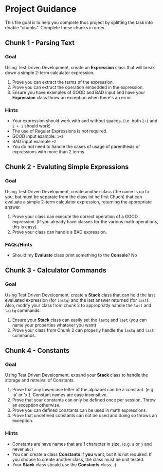 # Project Guidance

This file goal is to help you complete thos project by splitting the task into doable "chunks". Complete these chunks in order.

## Chunk 1 - Parsing Text

### Goal

Using Test Driven Development, create an **Expression** class that will break down a simple 2-term calculator expression.

1. Prove you can extract the terms of the expression.
2. Prove you can extract the operation embedded in the expression.
3. Ensure you have examples of GOOD and BAD input and have your **Expression** class throw an exception when there's an error.

### Hints
- Your expression should work with and without spaces. (i.e. both `2+1` and `2 + 1` should work)
- The use of Regular Expressions is not required.
- GOOD input example: `1+2`
- BAD input example `+2`
- You do not need to handle the cases of usage of parenthesis or expressions with more than 2 terms.


## Chunk 2 - Evaluting Simple Expressions

### Goal

Using Test Driven Development, create another class (the name is up to you, but must be separate from the class int he first Chuch) that can evaluate a simple 2-term calculator expression, returning the appropriate answer.

1. Prove your class can execute the correct operation of a GOOD expression. (If you already have classes for the various math operations, this is easy).
2. Prove your class can handle a BAD expression.

### FAQs/Hints

- Should my **Evaluate** class print something to the **Console**? No


## Chunk 3 - Calculator Commands

### Goal

Using Test Driven Development, create a **Stack** class that can hold the last evaluated expression (for `lastq`) and the last answer returned (for `last`). Also, modify your class from chunk 2 to appropriatly handle the `last` and `lastq` commands.

1. Ensure your **Stack** class can easily set the `lastq` and `last` (you can name your properties whatever you want)
2. Prove your class from Chunk 2 can properly handle the `lastq` and `last` commands.


## Chunk 4 - Constants

### Goal

Using Test Driven Development, expand your **Stack** class to handle the storage and retreival of Constants.

1. Prove that any lowercase letter of the alphabet can be a constant. (e.g. 'a' or 'x'). Constant names are case insensitive.
2. Prove that your constants can only be defined once per session. Throw an exception otherwise.
3. Prove you can defined constants can be used in math expressions.
4. Prove that undefined constants can not be used and doing so throws an exception.


### Hints
- Constants are have names that are 1 character in size, (e.g. `a` or `j` and never `abc`)
- You can create a class **Constants** if **you** want, but it is not required. If you choose to create another class, the class must be unit tested.
- Your **Stack** class should use the **Constants** class. ;)
